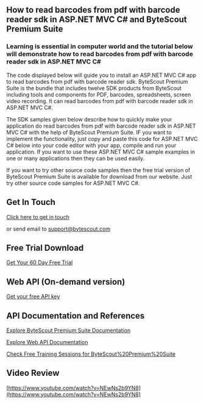 ## How to read barcodes from pdf with barcode reader sdk in ASP.NET MVC C# and ByteScout Premium Suite

### Learning is essential in computer world and the tutorial below will demonstrate how to read barcodes from pdf with barcode reader sdk in ASP.NET MVC C#

The code displayed below will guide you to install an ASP.NET MVC C# app to read barcodes from pdf with barcode reader sdk. ByteScout Premium Suite is the bundle that includes twelve SDK products from ByteScout including tools and components for PDF, barcodes, spreadsheets, screen video recording. It can read barcodes from pdf with barcode reader sdk in ASP.NET MVC C#.

The SDK samples given below describe how to quickly make your application do read barcodes from pdf with barcode reader sdk in ASP.NET MVC C# with the help of ByteScout Premium Suite. IF you want to implement the functionality, just copy and paste this code for ASP.NET MVC C# below into your code editor with your app, compile and run your application. If you want to use these ASP.NET MVC C# sample examples in one or many applications then they can be used easily.

If you want to try other source code samples then the free trial version of ByteScout Premium Suite is available for download from our website. Just try other source code samples for ASP.NET MVC C#.

## Get In Touch

[Click here to get in touch](https://bytescout.zendesk.com/hc/en-us/requests/new?subject=ByteScout%20Premium%20Suite%20Question)

or send email to [support@bytescout.com](mailto:support@bytescout.com?subject=ByteScout%20Premium%20Suite%20Question) 

## Free Trial Download

[Get Your 60 Day Free Trial](https://bytescout.com/download/web-installer?utm_source=github-readme)

## Web API (On-demand version)

[Get your free API key](https://pdf.co/documentation/api?utm_source=github-readme)

## API Documentation and References

[Explore ByteScout Premium Suite Documentation](https://bytescout.com/documentation/index.html?utm_source=github-readme)

[Explore Web API Documentation](https://pdf.co/documentation/api?utm_source=github-readme)

[Check Free Training Sessions for ByteScout%20Premium%20Suite](https://academy.bytescout.com/)

## Video Review

[https://www.youtube.com/watch?v=NEwNs2b9YN8](https://www.youtube.com/watch?v=NEwNs2b9YN8)